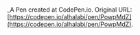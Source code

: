 # 
 _A Pen created at CodePen.io. Original URL: [https://codepen.io/alhalabi/pen/PowpMdZ](https://codepen.io/alhalabi/pen/PowpMdZ).

 